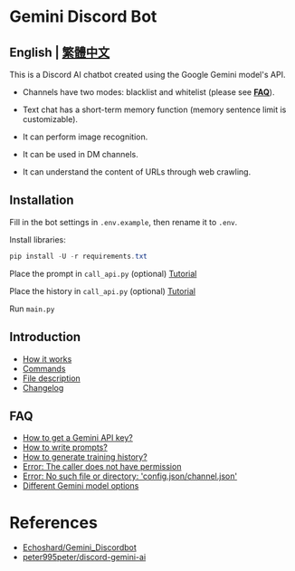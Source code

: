 # Gemini Discord Bot

## English | [繁體中文](README.md)

This is a Discord AI chatbot created using the Google Gemini model's API.

* Channels have two modes: blacklist and whitelist (please see [**FAQ**](#faq)).

* Text chat has a short-term memory function (memory sentence limit is customizable).

* It can perform image recognition.

* It can be used in DM channels.

* It can understand the content of URLs through web crawling.

## Installation
Fill in the bot settings in `.env.example`, then rename it to `.env`.

Install libraries:
```powershell
pip install -U -r requirements.txt
```
Place the prompt in `call_api.py` (optional) [Tutorial](docs/en/q7_en.md)

Place the history in `call_api.py` (optional) [Tutorial](docs/en/q3_en.md)

Run `main.py`

## Introduction
- [How it works](docs/en/principles_en.md)
- [Commands](docs/en/commands_en.md)
- [File description](docs/en/files_en.md)
- [Changelog](docs/en/log_en.md)

## FAQ
- [How to get a Gemini API key?](docs/en/q2_en.md)
- [How to write prompts?](docs/en/q7_en.md)
- [How to generate training history?](docs/en/q3_en.md)
- [Error: The caller does not have permission](docs/en/q4_en.md)
- [Error: No such file or directory: 'config.json/channel.json'](docs/en/q5_en.md)
- [Different Gemini model options](docs/en/q6_en.md)

# References
- [Echoshard/Gemini_Discordbot](https://github.com/Echoshard/Gemini_Discordbot)
- [peter995peter/discord-gemini-ai](https://github.com/peter995peter/discord-gemini-ai)